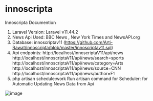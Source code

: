 # innoscripta

Innoscripta Documention

1)	Laravel Version: Laravel v11.44.2 
2)	News Api Used: BBC News , New York Times and NewsAPI.org
3)	Database: innoscriptav11 (https://github.com/Arti-Rawat/innoscripta/blob/master/innoscriptav11.sql)
4)	Api endpoints:
 http://localhost/innoscriptaV11/api/news
 http://localhost/innoscriptaV11/api/news/search=sports
 http://localhost/innoscriptaV11/api/news/category=Arts
 http://localhost/innoscriptaV11/api/news/source=CNN
 http://localhost/innoscriptaV11/api/news/author=F1
5)	php artisan schedule:work 
Run artisan command for Scheduler: for Automatic Updating News Data from Api 

        

 
![image](https://github.com/user-attachments/assets/c7dd1103-ae80-4ef4-a06c-34061086a6dd)
